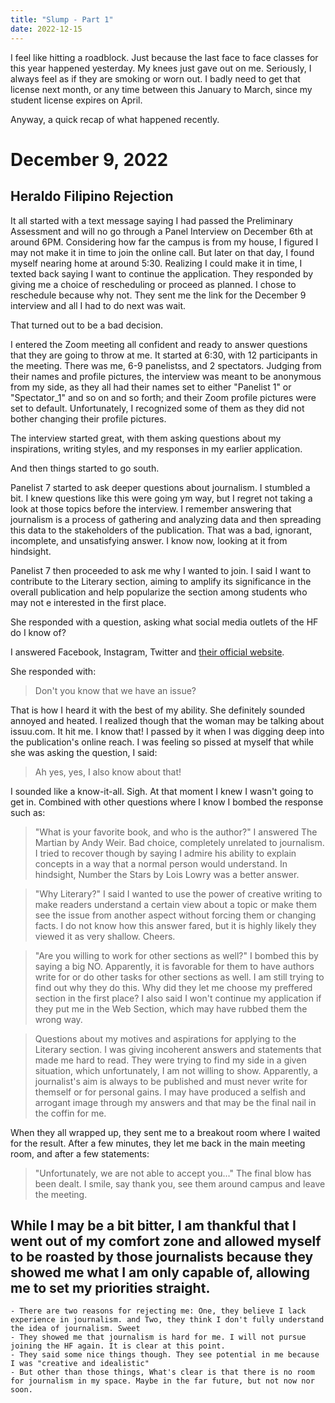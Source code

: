 ```yaml
---
title: "Slump - Part 1"
date: 2022-12-15
---
```


I feel like hitting a roadblock. Just because the last face to face classes for this year happened yesterday. My knees just gave out on me. Seriously, I always feel as if they are smoking or worn out. I badly need to get that license next month, or any time between this January to March, since my student license expires on April.

Anyway, a quick recap of what happened recently.

# December 9, 2022

## Heraldo Filipino Rejection

It all started with a text message saying I had passed the Preliminary Assessment and will no go through a Panel Interview on December 6th at around 6PM. Considering how far the campus is from my house, I figured I may not make it in time to join the online call. But later on that day, I found myself nearing home at around 5:30. Realizing I could make it in time, I texted back saying I want to continue the application. They responded by giving me a choice of rescheduling or proceed as planned. I chose to reschedule because why not. They sent me the link for the December 9 interview and all I had to do next was wait.

That turned out to be a bad decision.

I entered the Zoom meeting all confident and ready to answer questions that they are going to throw at me. It started at 6:30, with 12 participants in the meeting. There was me, 6-9 panelistss, and 2 spectators. Judging from their names and profile pictures, the interview was meant to be anonymous from my side, as they all had their names set to either "Panelist 1" or "Spectator_1" and so on and so forth; and their Zoom profile pictures were set to default. Unfortunately, I recognized some of them as they did not bother changing their profile pictures. 

The interview started great, with them asking questions about my inspirations, writing styles, and my responses in my earlier application.

And then things started to go south.

Panelist 7 started to ask deeper questions about journalism. I stumbled a bit. I knew questions like this were going ym way, but I regret not taking a look at those topics before the interview. I remember answering that journalism is a process of gathering and analyzing data and then spreading this data to the stakeholders of the publication. That was a bad, ignorant, incomplete, and unsatisfying answer. I know now, looking at it from hindsight. 

Panelist 7 then proceeded to ask me why I wanted to join. I said I want to contribute to the Literary section, aiming to amplify its significance in the overall publication and help popularize the section among students who may not e interested in the first place.

She responded with a question, asking what social media outlets of the HF do I know of?

I answered Facebook, Instagram, Twitter and [their official website](https://heraldofilipino.com/). 

She responded with:

> Don't you know that we have an issue?

That is how I heard it with the best of my ability. She definitely sounded annoyed and heated. I realized though that the woman may be talking about issuu.com.  It hit me. I know that! I passed by it when I was digging deep into the publication's online reach. I was feeling so pissed at myself that while she was asking the question, I said:

> Ah yes, yes, I also know about that!

I sounded like a know-it-all. Sigh. At that moment I knew I wasn't going to get in. Combined with other questions where I know I bombed the response such as:

> "What is your favorite book, and who is the author?"
    I answered The Martian by Andy Weir. Bad choice, completely unrelated to journalism. I tried to recover though by saying I admire his ability to explain concepts in a way that a normal person would understand. In hindsight, Number the Stars by Lois Lowry was a better answer.

> "Why Literary?"
    I said I wanted to use the power of creative writing to make readers understand a certain view about a topic or make them see the issue from another aspect without forcing them or changing facts. I do not know how this answer fared, but it is highly likely they viewed it as very shallow. Cheers.

> "Are you willing to work for other sections as well?"
    I bombed this by saying a big NO. Apparently, it is favorable for them to have authors write for or do other tasks for other sections as well. I am still trying to find out why they do this. Why did they let me choose my preffered section in the first place? I also said I won't continue my application if they put me in the Web Section, which may have rubbed them the wrong way.

> Questions about my motives and aspirations for applying to the Literary section.
    I was giving incoherent answers and statements that made me hard to read. They were trying to find my side in a given situation, which unfortunately, I am not willing to show. Apparently, a journalist's aim is always to be published and must never write for themself or for personal gains. I may have produced a selfish and arrogant image through my answers and that may be the final nail in the coffin for me.

When they all wrapped up, they sent me to a breakout room where I waited for the result. After a few minutes, they let me back in the main meeting room, and after a few statements:

> "Unfortunately, we are not able to accept you..."
    The final blow has been dealt. I smile, say thank you, see them around campus and leave the meeting. 

## While I may be a bit bitter, I am thankful that I went out of my comfort zone and allowed myself to be roasted by those journalists because they showed me what I am only capable of, allowing me to set my priorities straight.
    - There are two reasons for rejecting me: One, they believe I lack experience in journalism. and Two, they think I don't fully understand the idea of journalism. Sweet
    - They showed me that journalism is hard for me. I will not pursue joining the HF again. It is clear at this point. 
    - They said some nice things though. They see potential in me because I was "creative and idealistic"
    - But other than those things, What's clear is that there is no room for journalism in my space. Maybe in the far future, but not now nor soon.



